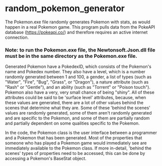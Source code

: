 # random_pokemon_generator
The Pokemon.exe file randomly generates Pokemon with stats, as would happen in a real Pokemon game. This program pulls data from the PokeAPI database (https://pokeapi.co/) and therefore requires an active internet connection.

### Note: to run the Pokemon.exe file, the Newtonsoft.Json.dll file must be in the same directory as the Pokemon.exe file.

Generated Pokemon have a PokedexID, which consists of the Pokemon's name and Pokedex number. They also have a level, which
is a number randomly generated between 1 and 100, a gender, a list of types (such as "Water", "Fire", "Bug", "Grass", or "Dragon"),
a nature attribute (such as "Rash" or "Gentle"), and an ability (such as "Torrent" or "Poison touch"). Pokemon also have a very, very 
small chance of being "shiny". All of these attributes could be said to be
'surface level' attributes, because, when these values are generated, there are a lot of other values behind the scenes that
determine what they are. Some of these 'behind the scenes' values are randomly generated, some of them aren't randomly generated 
and are specific to the Pokemon, and some of them are partially random and partially dependent on some qualities specific to the Pokemon.

In the code, the Pokemon class is the user interface between a programmer and a Pokemon that has been generated. Most of the
properties that someone who has played a Pokemon game would immediately see are immediately available to the Pokemon class. If more
in-detail, 'behind the scenes' types of properties need to be accessed, this can be done by accessing a Pokemon's BaseStat object.
